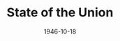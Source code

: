 ---
title: State of the Union
date: 1946-10-18
closing_date: 1946-10-25
layout: productions
featured_image:
image_caption:
image_credit:
playbill:
category:
Theatre: Theatre Jacksonville
Venue: Little Theatre
cast:
- Bellboy: Lindner Smith, Jr.
- Grant Matthews: Walter Churchill
- James Conover: Raymond C. Winstead
- Jennie: Mary Louise Smith
- Judge Alexander: Karl G. Knoche
- Katherine Thorndyke: Kareen Taylor
- Mary Matthews: Velma Henning
- Mrs. Alexander: Charlotte Ecker
- Mrs. Draper: Thelma Witten
- Norah: Mathilda Colle
- Sam Parrish: H.K. (Bud) Smith, Jr.
- Senator Lauterback: Peter W. Hutcheson
- Spike MacManus: Charlie Tutewiler
- Stevens: C. Eugene Sayre
- Swenson: Robert Preston
- Waiter: Maurice Blitch
- William Hardy: Paul E. Burner
crew:
- Director: L. Bramer Carlson
- Lighting controls: Betty Ames
- Make-up:
  - Beverly Adams
  - Nancy Smith
  - Thelma Witten
- Music: Mary Biggs
- Properties:
  - Beverly Bradfield
  - Blanche Baggett
  - Constance Buchwald
  - Francesca White
  - Gerri Turbow
  - Helen Kriebs
  - Henry Prior
  - Joan Preston
  - June Davis
  - June Milstrey
  - Margie Carter
  - Mary Garcia
  - Ruth Hawkins
- Scene painting and construction:
  - Alma Jones
  - Betty Ames
  - Bryant Simms
  - Carol Corbett
  - Edythe Guernsey
  - Eugene Sayre
  - Garry Pease
  - Hal Kriebs
  - Harriet Warner
  - Jeanne Martin
  - Jerry McWilliams
  - John Temple Gilmer
  - Lois LeBrun
  - Morty Turbow
  - Nancy Light
  - Natalie Hart
  - Phyllis Bruen
  - R.S. Heriot
  - Sarah McRae
- Scene Shifting:
  - David Salter
  - Eugene Sayre
  - Jeanne Martin
  - John Temple Gilmer
  - Nancy Light
- Set and Lighting Design: Duke LeBrun
- Stage Manager: Ruth Buell
- Wardrobe:
  - Anne Jean Williams
  - Irma Liepold
  - Jewett Ashley
  - Leah Swisher
  - Phyllis Bruen
orchestra:
external_links:
---